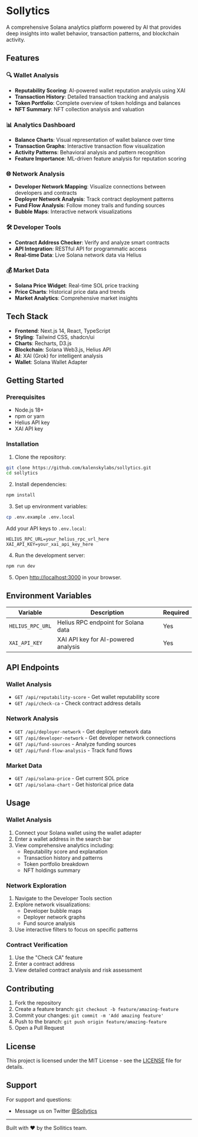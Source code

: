 # Sollytics

A comprehensive Solana analytics platform powered by AI that provides deep insights into wallet behavior, transaction patterns, and blockchain activity.

## Features

### 🔍 Wallet Analysis
- **Reputability Scoring**: AI-powered wallet reputation analysis using XAI
- **Transaction History**: Detailed transaction tracking and analysis
- **Token Portfolio**: Complete overview of token holdings and balances
- **NFT Summary**: NFT collection analysis and valuation

### 📊 Analytics Dashboard
- **Balance Charts**: Visual representation of wallet balance over time
- **Transaction Graphs**: Interactive transaction flow visualization
- **Activity Patterns**: Behavioral analysis and pattern recognition
- **Feature Importance**: ML-driven feature analysis for reputation scoring

### 🌐 Network Analysis
- **Developer Network Mapping**: Visualize connections between developers and contracts
- **Deployer Network Analysis**: Track contract deployment patterns
- **Fund Flow Analysis**: Follow money trails and funding sources
- **Bubble Maps**: Interactive network visualizations

### 🛠️ Developer Tools
- **Contract Address Checker**: Verify and analyze smart contracts
- **API Integration**: RESTful API for programmatic access
- **Real-time Data**: Live Solana network data via Helius

### 💰 Market Data
- **Solana Price Widget**: Real-time SOL price tracking
- **Price Charts**: Historical price data and trends
- **Market Analytics**: Comprehensive market insights

## Tech Stack

- **Frontend**: Next.js 14, React, TypeScript
- **Styling**: Tailwind CSS, shadcn/ui
- **Charts**: Recharts, D3.js
- **Blockchain**: Solana Web3.js, Helius API
- **AI**: XAI (Grok) for intelligent analysis
- **Wallet**: Solana Wallet Adapter

## Getting Started

### Prerequisites

- Node.js 18+ 
- npm or yarn
- Helius API key
- XAI API key

### Installation

1. Clone the repository:
```bash
git clone https://github.com/kalenskylabs/sollytics.git
cd sollytics
```

2. Install dependencies:
```bash
npm install
```

3. Set up environment variables:
```bash
cp .env.example .env.local
```

Add your API keys to `.env.local`:
```
HELIUS_RPC_URL=your_helius_rpc_url_here
XAI_API_KEY=your_xai_api_key_here
```

4. Run the development server:
```bash
npm run dev
```

5. Open [http://localhost:3000](http://localhost:3000) in your browser.

## Environment Variables

| Variable | Description | Required |
|----------|-------------|----------|
| `HELIUS_RPC_URL` | Helius RPC endpoint for Solana data | Yes |
| `XAI_API_KEY` | XAI API key for AI-powered analysis | Yes |

## API Endpoints

### Wallet Analysis
- `GET /api/reputability-score` - Get wallet reputability score
- `GET /api/check-ca` - Check contract address details

### Network Analysis  
- `GET /api/deployer-network` - Get deployer network data
- `GET /api/developer-network` - Get developer network connections
- `GET /api/fund-sources` - Analyze funding sources
- `GET /api/fund-flow-analysis` - Track fund flows

### Market Data
- `GET /api/solana-price` - Get current SOL price
- `GET /api/solana-chart` - Get historical price data

## Usage

### Wallet Analysis
1. Connect your Solana wallet using the wallet adapter
2. Enter a wallet address in the search bar
3. View comprehensive analytics including:
   - Reputability score and explanation
   - Transaction history and patterns
   - Token portfolio breakdown
   - NFT holdings summary

### Network Exploration
1. Navigate to the Developer Tools section
2. Explore network visualizations:
   - Developer bubble maps
   - Deployer network graphs
   - Fund source analysis
3. Use interactive filters to focus on specific patterns

### Contract Verification
1. Use the "Check CA" feature
2. Enter a contract address
3. View detailed contract analysis and risk assessment

## Contributing

1. Fork the repository
2. Create a feature branch: `git checkout -b feature/amazing-feature`
3. Commit your changes: `git commit -m 'Add amazing feature'`
4. Push to the branch: `git push origin feature/amazing-feature`
5. Open a Pull Request

## License

This project is licensed under the MIT License - see the [LICENSE](LICENSE) file for details.

## Support

For support and questions:
- Message us on Twitter [@Sollytics](https://twitter.com/sollyticsdotfun)

---

Built with ❤️ by the Sollitics team.

